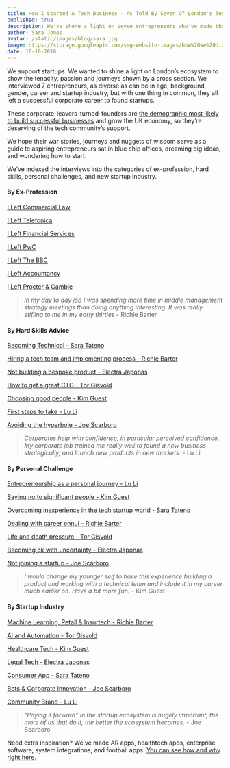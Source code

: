 ```yaml
---
title: How I Started A Tech Business - As Told By Seven Of London's Top Entrepreneurs 
published: true
description: We've shone a light on seven entrepreneurs who've made the journey from corporate to startup so that others fighting to start their own business can capitalise on hard-won experience and practical tips. You can browse their war stories by advice, ex-profession, hard skills, personal challenges, and startup industry.
author: Sara Jones
avatar: /static/images/blog/sara.jpg
image: https://storage.googleapis.com/ssg-website-images/how%20we%20did%20it%20index%20blog/how%20i%20started%20a%20tech%20business%20header%20(1).jpg
date: 18-10-2018
---
```


We support startups. We wanted to shine a light on London’s ecosystem to show the tenacity, passion and journeys shown by a cross section. We interviewed 7 entrepreneurs, as diverse as can be in age, background, gender, career and startup industry, but with one thing in common, they all left a successful corporate career to found startups.

These corporate-leavers-turned-founders are [the demographic most likely to build successful businesses](https://www.inc.com/jeff-haden/a-study-of-27-million-startups-found-ideal-age-to-start-a-business-and-its-much-older-than-you-think.html) and grow the UK economy, so they’re deserving of the tech community’s support. 

We hope their war stories, journeys and nuggets of wisdom serve as a guide to aspiring entrepreneurs sat in blue chip offices, dreaming big ideas, and wondering how to start.

We’ve indexed the interviews into the categories of ex-profession, hard skills, personal challenges, and new startup industry.

#### By Ex-Profession

[I Left Commercial Law](https://www.solidstategroup.com/2018/09/30/2018/How-I-Did-It---I-left-commercial-law-to-found-my-legal-startup/)

[I Left Telefonica](https://www.solidstategroup.com/2018/09/30/2018/How-I-Did-It---I-Left-Telefonica-For-A-Healthcare-Tech-Startup/)

[I Left Financial Services](https://www.solidstategroup.com/2018/09/13/2018/How-I-Did-It---I-left-finance-to-found-my-machine-learning-startup/)

[I Left PwC](https://www.solidstategroup.com/2018/10/12/2018/How-I-Did-It---I-Left-PwC-For-An-Artificial-Intelligence-startup/)

[I Left The BBC](https://www.solidstategroup.com/2018/10/17/2018/How-I-Did-It---I-Left-The-BBC-While-Heavily-Pregnant-To-Found-A-Parents-Tech-Startup/)

[I Left Accountancy](https://www.solidstategroup.com/2018/08/30/2018/How-I-Did-It--I-Left-Accountancy-To-Found-My-Own-Startup/)

[I Left Procter & Gamble](https://www.solidstategroup.com/2018/10/17/2018/How-I-Did-It---I-Left-Procter-And-Gamble-To-Start-London's-Biggest-Female-Entrepreneurs-Network/)

> *In my day to day job I was spending more time in middle management strategy meetings than doing anything interesting. It was really stifling to me in my early thirties* - Richie Barter

#### By Hard Skills Advice

[Becoming Technical - Sara Tateno](https://www.solidstategroup.com/2018/10/17/2018/How-I-Did-It---I-Left-The-BBC-While-Heavily-Pregnant-To-Found-A-Parents-Tech-Startup/)

[Hiring a tech team and implementing process - Richie Barter](https://www.solidstategroup.com/2018/09/13/2018/How-I-Did-It---I-left-finance-to-found-my-machine-learning-startup/)

[Not building a bespoke product - Electra Japonas](https://www.solidstategroup.com/2018/09/30/2018/How-I-Did-It---I-left-commercial-law-to-found-my-legal-startup/)

[How to get a great CTO - Tor Gisvold](https://www.solidstategroup.com/2018/10/12/2018/How-I-Did-It---I-Left-PwC-For-An-Artificial-Intelligence-startup/)

[Choosing good people - Kim Guest](https://www.solidstategroup.com/2018/09/30/2018/How-I-Did-It---I-Left-Telefonica-For-A-Healthcare-Tech-Startup/)

[First steps to take - Lu Li](https://www.solidstategroup.com/2018/10/17/2018/How-I-Did-It---I-Left-Procter-And-Gamble-To-Start-London's-Biggest-Female-Entrepreneurs-Network/)

[Avoiding the hyperbole - Joe Scarboro](https://www.solidstategroup.com/2018/08/30/2018/How-I-Did-It--I-Left-Accountancy-To-Found-My-Own-Startup/)

> *Corporates help with confidence, in particular perceived confidence. My corporate job trained me really well to found a new business strategically, and launch new products in new markets.* - Lu Li

#### By Personal Challenge

[Entrepreneurship as a personal journey - Lu Li](https://www.solidstategroup.com/2018/10/17/2018/How-I-Did-It---I-Left-Procter-And-Gamble-To-Start-London's-Biggest-Female-Entrepreneurs-Network/)

[Saying no to significant people - Kim Guest](https://www.solidstategroup.com/2018/09/30/2018/How-I-Did-It---I-Left-Telefonica-For-A-Healthcare-Tech-Startup/)

[Overcoming inexperience in the tech startup world - Sara Tateno](https://www.solidstategroup.com/2018/10/17/2018/How-I-Did-It---I-Left-The-BBC-While-Heavily-Pregnant-To-Found-A-Parents-Tech-Startup/)

[Dealing with career ennui - Richie Barter](https://www.solidstategroup.com/2018/09/13/2018/How-I-Did-It---I-left-finance-to-found-my-machine-learning-startup/)

[Life and death pressure - Tor Gisvold](https://www.solidstategroup.com/2018/10/12/2018/How-I-Did-It---I-Left-PwC-For-An-Artificial-Intelligence-startup/)

[Becoming ok with uncertainty - Electra Japonas](https://www.solidstategroup.com/2018/09/30/2018/How-I-Did-It---I-left-commercial-law-to-found-my-legal-startup/)

[Not joining a startup - Joe Scarboro](https://www.solidstategroup.com/2018/08/30/2018/How-I-Did-It--I-Left-Accountancy-To-Found-My-Own-Startup/)

> *I would change my younger self to have this experience building a product and working with a technical team and include it in my career much earlier on. Have a bit more fun!* - Kim Guest

#### By Startup Industry

[Machine Learning, Retail & Insurtech - Richie Barter](https://www.solidstategroup.com/2018/09/13/2018/How-I-Did-It---I-left-finance-to-found-my-machine-learning-startup/)

[AI and Automation - Tor Gisvold](https://www.solidstategroup.com/2018/10/12/2018/How-I-Did-It---I-Left-PwC-For-An-Artificial-Intelligence-startup/)

[Healthcare Tech - Kim Guest](https://www.solidstategroup.com/2018/09/30/2018/How-I-Did-It---I-Left-Telefonica-For-A-Healthcare-Tech-Startup/)

[Legal Tech - Electra Japonas](https://www.solidstategroup.com/2018/09/30/2018/How-I-Did-It---I-left-commercial-law-to-found-my-legal-startup/)

[Consumer App - Sara Tateno](https://www.solidstategroup.com/2018/10/17/2018/How-I-Did-It---I-Left-The-BBC-While-Heavily-Pregnant-To-Found-A-Parents-Tech-Startup/)

[Bots & Corporate Innovation - Joe Scarboro](https://www.solidstategroup.com/2018/08/30/2018/How-I-Did-It--I-Left-Accountancy-To-Found-My-Own-Startup/)

[Community Brand - Lu Li](https://www.solidstategroup.com/2018/10/17/2018/How-I-Did-It---I-Left-Procter-And-Gamble-To-Start-London's-Biggest-Female-Entrepreneurs-Network/)

> *"Paying it forward” in the startup ecosystem is hugely important, the more of us that do it, the better the ecosystem becomes.* - Joe Scarboro

Need extra inspiration? We’ve made AR apps, healthtech apps, enterprise software, system integrations, and football apps. [You can see how and why right here.](https://www.solidstategroup.com/our-work/)